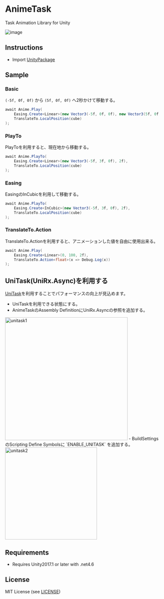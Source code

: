 # AnimeTask

Task Animation Library for Unity

![image](https://user-images.githubusercontent.com/961165/46568998-56470e80-c989-11e8-8798-c168a1c6b494.gif)

## Instructions

- Import [UnityPackage](https://github.com/kyubuns/AnimeTask/releases)

## Sample

### Basic

`(-5f, 0f, 0f)` から `(5f, 0f, 0f)` へ2秒かけて移動する。

```csharp
await Anime.Play(
    Easing.Create<Linear>(new Vector3(-5f, 0f, 0f), new Vector3(5f, 0f, 0f), 2f),
    TranslateTo.LocalPosition(cube)
);
```

### PlayTo

PlayToを利用すると、現在地から移動する。

```csharp
await Anime.PlayTo(
    Easing.Create<Linear>(new Vector3(-5f, 3f, 0f), 2f),
    TranslateTo.LocalPosition(cube)
);
```

### Easing

EasingのInCubicを利用して移動する。

```csharp
await Anime.PlayTo(
    Easing.Create<InCubic>(new Vector3(-5f, 3f, 0f), 2f),
    TranslateTo.LocalPosition(cube)
);
```

### TranslateTo.Action

TranslateTo.Actionを利用すると、アニメーションした値を自由に使用出来る。

```csharp
await Anime.Play(
    Easing.Create<Linear>(0, 100, 2f),
    TranslateTo.Action<float>(x => Debug.Log(x))
);
```

## UniTask(UniRx.Async)を利用する

[UniTask](https://github.com/neuecc/UniRx)を利用することでパフォーマンスの向上が見込めます。

- UniTaskを利用できる状態にする。
- AnimeTaskのAssembly DefinitionにUniRx.Asyncの参照を追加する。
<img width="400" alt="unitask1" src="https://user-images.githubusercontent.com/961165/46583321-2afb1700-ca90-11e8-8591-e5d32b76a57d.png">
- BuildSettingsのScripting Define Symbolsに `ENABLE_UNITASK` を追加する。
<img width="300" alt="unitask2" src="https://user-images.githubusercontent.com/961165/46583322-2afb1700-ca90-11e8-9208-e73856fe3684.png">

## Requirements

- Requires Unity2017.1 or later with .net4.6

## License

MIT License (see [LICENSE](LICENSE))

